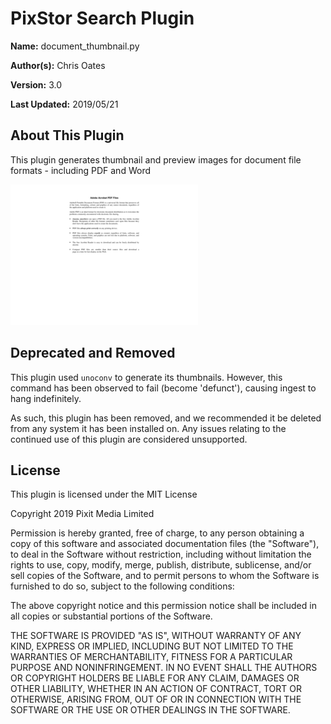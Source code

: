 # PixStor Search Plugin

**Name:** document_thumbnail.py

**Author(s):** Chris Oates

**Version:** 3.0

**Last Updated:** 2019/05/21


## About This Plugin

This plugin generates thumbnail and preview images for document file formats - including PDF and Word

![Example PDF Thumbnail](example_pdf_thumbnail.png "Example PDF Thumbnail")

## Deprecated and Removed

This plugin used `unoconv` to generate its thumbnails. However, this command has been observed to fail (become 'defunct'), causing ingest to hang indefinitely.

As such, this plugin has been removed, and we recommended it be deleted from any system it has been installed on.
Any issues relating to the continued use of this plugin are considered unsupported.

## License

This plugin is licensed under the MIT License

Copyright 2019 Pixit Media Limited

Permission is hereby granted, free of charge, to any person obtaining a copy of this software and associated documentation files (the "Software"), to deal in the Software without restriction, including without limitation the rights to use, copy, modify, merge, publish, distribute, sublicense, and/or sell copies of the Software, and to permit persons to whom the Software is furnished to do so, subject to the following conditions:

The above copyright notice and this permission notice shall be included in all copies or substantial portions of the Software.

THE SOFTWARE IS PROVIDED "AS IS", WITHOUT WARRANTY OF ANY KIND, EXPRESS OR IMPLIED, INCLUDING BUT NOT LIMITED TO THE WARRANTIES OF MERCHANTABILITY, FITNESS FOR A PARTICULAR PURPOSE AND NONINFRINGEMENT. IN NO EVENT SHALL THE AUTHORS OR COPYRIGHT HOLDERS BE LIABLE FOR ANY CLAIM, DAMAGES OR OTHER LIABILITY, WHETHER IN AN ACTION OF CONTRACT, TORT OR OTHERWISE, ARISING FROM, OUT OF OR IN CONNECTION WITH THE SOFTWARE OR THE USE OR OTHER DEALINGS IN THE SOFTWARE.
